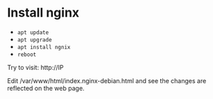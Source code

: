 # Install nginx

* `apt update`
* `apt upgrade`
* `apt install ngnix`
* `reboot`


Try to visit: http://IP

Edit /var/www/html/index.nginx-debian.html and see the changes are reflected on the web page.


